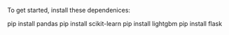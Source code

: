 To get started, install these dependenices:

pip install pandas
pip install scikit-learn
pip install lightgbm
pip install flask